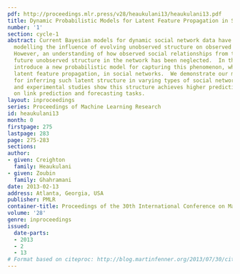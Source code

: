 ```yaml
---
pdf: http://proceedings.mlr.press/v28/heaukulani13/heaukulani13.pdf
title: Dynamic Probabilistic Models for Latent Feature Propagation in Social Networks
number: '1'
section: cycle-1
abstract: Current Bayesian models for dynamic social network data have focused on
  modelling the influence of evolving unobserved structure on observed social interactions.
  However, an understanding of how observed social relationships from the past affect
  future unobserved structure in the network has been neglected.  In this paper, we
  introduce a new probabilistic model for capturing this phenomenon, which we call
  latent feature propagation, in social networks.  We demonstrate our model’s capability
  for inferring such latent structure in varying types of social network datasets,
  and experimental studies show this structure achieves higher predictive performance
  on link prediction and forecasting tasks.
layout: inproceedings
series: Proceedings of Machine Learning Research
id: heaukulani13
month: 0
firstpage: 275
lastpage: 283
page: 275-283
sections: 
author:
- given: Creighton
  family: Heaukulani
- given: Zoubin
  family: Ghahramani
date: 2013-02-13
address: Atlanta, Georgia, USA
publisher: PMLR
container-title: Proceedings of the 30th International Conference on Machine Learning
volume: '28'
genre: inproceedings
issued:
  date-parts:
  - 2013
  - 2
  - 13
# Format based on citeproc: http://blog.martinfenner.org/2013/07/30/citeproc-yaml-for-bibliographies/
---
```

